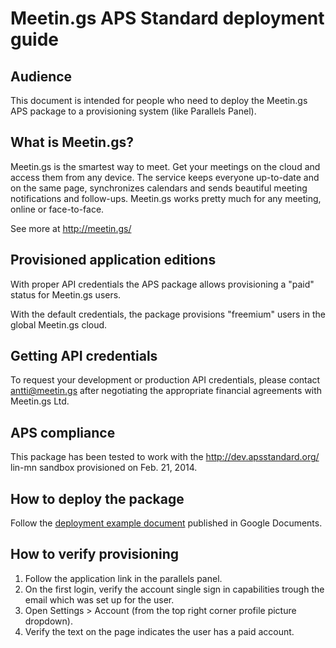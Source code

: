 Meetin.gs APS Standard deployment guide
====================

Audience
--------
This document is intended for people who need to deploy the Meetin.gs APS package to a provisioning system (like Parallels Panel).

What is Meetin.gs?
------------------
Meetin.gs is the smartest way to meet. Get your meetings on the cloud and access them from any device. The service keeps everyone up-to-date and on the same page, synchronizes calendars and sends beautiful meeting notifications and follow-ups. Meetin.gs works pretty much for any meeting, online or face-to-face.

See more at http://meetin.gs/

Provisioned application editions
--------------------------------
With proper API credentials the APS package allows provisioning a "paid" status for Meetin.gs users.

With the default credentials, the package provisions "freemium" users in the global Meetin.gs cloud.

Getting API credentials
-----------------------
To request your development or production API credentials, please contact antti@meetin.gs after negotiating the appropriate financial agreements with Meetin.gs Ltd.

APS compliance
--------------
This package has been tested to work with the http://dev.apsstandard.org/ lin-mn sandbox provisioned on Feb. 21, 2014.

How to deploy the package
-------------------------
Follow the [deployment example document](https://docs.google.com/document/d/11TiE47GPzk_IeaBS3hViSU_buQ_7GiG-MN85-qnQuKI/pub) published in Google Documents.

How to verify provisioning
--------------------------
1. Follow the application link in the parallels panel.
2. On the first login, verify the account single sign in capabilities trough the email which was set up for the user.
3. Open Settings > Account (from the top right corner profile picture dropdown).
4. Verify the text on the page indicates the user has a paid account.
